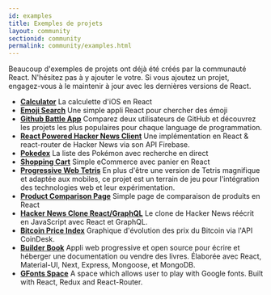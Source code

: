 ```yaml
---
id: examples
title: Exemples de projets
layout: community
sectionid: community
permalink: community/examples.html
---
```


Beaucoup d'exemples de projets ont déjà été créés par la communauté React. N'hésitez pas à y ajouter le votre. Si vous ajoutez un projet, engagez-vous à le maintenir à jour avec les dernières versions de React.

* **[Calculator](https://github.com/ahfarmer/calculator)** La calculette d'iOS en React
* **[Emoji Search](https://github.com/ahfarmer/emoji-search)** Une simple appli React pour chercher des émoji
* **[Github Battle App](https://tm.dev/react-course-project/)** Comparez deux utilisateurs de GitHub et découvrez les projets les plus populaires pour chaque language de programmation.
* **[React Powered Hacker News Client](https://github.com/insin/react-hn)** Une implémentation en React & react-router de Hacker News via son API Firebase.
* **[Pokedex](https://github.com/alik0211/pokedex)** La liste des Pokémon avec recherche en direct
* **[Shopping Cart](https://github.com/jeffersonRibeiro/react-shopping-cart)** Simple eCommerce avec panier en React
* **[Progressive Web Tetris](https://github.com/skidding/flatris)** En plus d'être une version de Tetris magnifique et adaptée aux mobiles, ce projet est un terrain de jeu pour l'intégration des technologies web et leur expérimentation.
* **[Product Comparison Page](https://github.com/Rhymond/product-compare-react)** Simple page de comparaison de produits en React
* **[Hacker News Clone React/GraphQL](https://github.com/clintonwoo/hackernews-react-graphql)** Le clone de Hacker News réécrit en JavaScript avec React et GraphQL.
* **[Bitcoin Price Index](https://github.com/mrkjlchvz/bitcoin-price-index)** Graphique d'évolution des prix du Bitcoin via l'API CoinDesk.
* **[Builder Book](https://github.com/builderbook/builderbook)** Appli web progressive et open source pour écrire et héberger une documentation ou vendre des livres. Élaborée avec React, Material-UI, Next, Express, Mongoose, et MongoDB.
* **[GFonts Space](https://github.com/pankajladhar/GFontsSpace)** A space which allows user to play with Google fonts. Built with React, Redux and React-Router.
